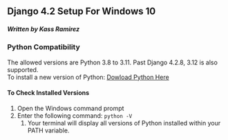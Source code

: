 ## Django 4.2 Setup For Windows 10
##### Written by Kass Ramirez

### Python Compatibility
The allowed versions are Python 3.8 to 3.11. Past Django 4.2.8, 3.12 is also supported.  
To install a new version of Python: [Dowload Python Here](https://www.python.org/downloads/)

#### To Check Installed Versions
1. Open the Windows command prompt
1. Enter the following command: `python -V`
     1. Your terminal will display all versions of Python installed within your PATH variable.

